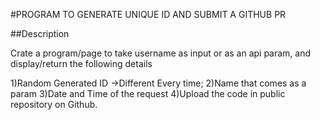 #PROGRAM TO GENERATE UNIQUE ID AND SUBMIT A GITHUB PR

##Description

Crate a program/page to take username as input or as an api param, and display/return the following details

1)Random Generated ID ->Different Every time;
2)Name that comes as a param
3)Date and Time of the request
4)Upload the code in public repository on Github.
